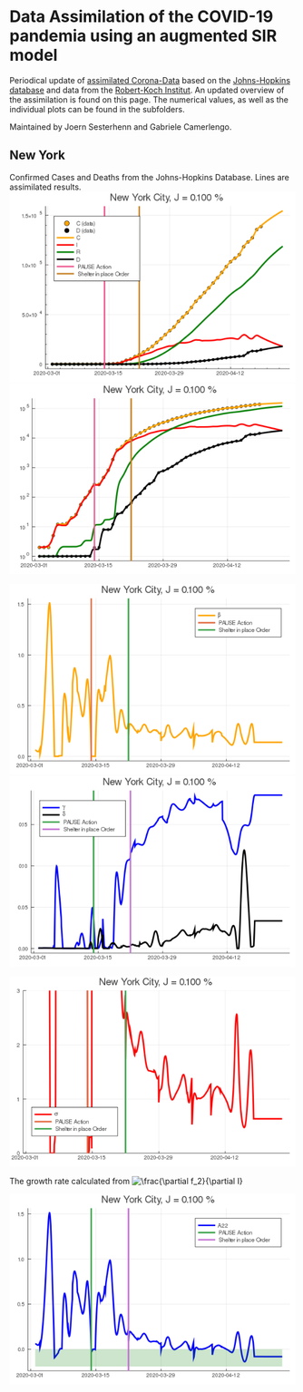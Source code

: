 # Data Assimilation of the COVID-19 pandemia using an augmented SIR model

Periodical update of [assimilated
Corona-Data](https://www.zenodo.org/record/3738945) based on the
[Johns-Hopkins
database](https://github.com/CSSEGISandData/COVID-19.git) and data
from the [Robert-Koch
Institut](https://www.rki.de/DE/Content/InfAZ/N/Neuartiges_Coronavirus/Fallzahlen.html).
An updated overview of the assimilation is found on this page. The numerical
values, as well as the individual plots can be found in the
subfolders.

Maintained by Joern Sesterhenn and Gabriele Camerlengo.


## New York
Confirmed Cases and Deaths from the Johns-Hopkins Database. Lines are
assimilated results.  
![Linear Representation of the data](figs/US-New_York-New_York/da.png)
![Logarithmical Representation of the data](figs/US-New_York-New_York/da_log.png)

![Model parameter \beta](figs/US-New_York-New_York/da_beta.png)
![Model parameter \gamma and \deta](figs/US-New_York-New_York/da_delta_gamma.png)

![contact number](figs/US-New_York-New_York/da_contact_number.png)



The growth rate calculated from 
![\frac{\partial f_2}{\partial I}](https://render.githubusercontent.com/render/math?math=%5Cfrac%7B%5Cpartial%20f_2%7D%7B%5Cpartial%20I%7D)

![Growth rate of infections](figs/US-New_York-New_York/da_A22.png)





